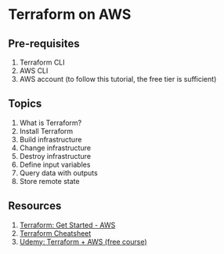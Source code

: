 # Terraform on AWS

## Pre-requisites
1. Terraform CLI
2. AWS CLI
3. AWS account (to follow this tutorial, the free tier is sufficient)

## Topics
1. What is Terraform?
2. Install Terraform
3. Build infrastructure
4. Change infrastructure 
5. Destroy infrastructure
6. Define input variables
7. Query data with outputs
8. Store remote state

## Resources
1. [Terraform: Get Started - AWS](https://developer.hashicorp.com/terraform/tutorials/aws-get-started)
2. [Terraform Cheatsheet](https://www.techbeatly.com/terraform-cheat-sheet/)
3. [Udemy: Terraform + AWS (free course)](https://www.udemy.com/course/terraform-aws/)
